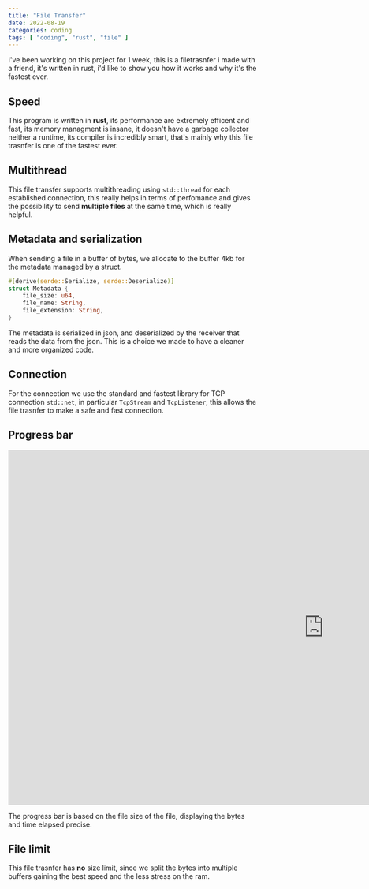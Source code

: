 ```yaml
---
title: "File Transfer"
date: 2022-08-19
categories: coding 
tags: [ "coding", "rust", "file" ]
---
```


I've been working on this project for 1 week, this is a filetrasnfer i made with a friend, it's written in rust, i'd like to show you how it works and why it's the fastest ever.

## Speed

This program is written in **rust**, its performance are extremely efficent and fast, its memory managment is insane, it doesn't have a garbage collector neither a runtime,
its compiler is incredibly smart, that's mainly why this file trasnfer is one of the fastest ever.

## Multithread

This file transfer supports multithreading using `std::thread` for each established connection, this really helps in terms of perfomance and gives the possibility to send **multiple files** at the same time, which is really helpful.


## Metadata and serialization

When sending a file in a buffer of bytes, we allocate to the buffer 4kb for the metadata managed by a struct.

```rust
#[derive(serde::Serialize, serde::Deserialize)]  
struct Metadata {  
    file_size: u64,  
    file_name: String,  
    file_extension: String,  
}
```

The metadata is serialized in json, and deserialized by the receiver that reads the data from the json. This is a choice we made to have a cleaner and more organized code.

## Connection

For the connection we use the standard and fastest library for TCP connection `std::net`, in particular `TcpStream` and `TcpListener`,
this allows the file trasnfer to make a safe and fast connection.

## Progress bar

<iframe width="1280" height="720" src="https://www.youtube.com/embed/v4_hRdEC7Fo" title="preview" frameborder="0" allow="accelerometer; autoplay; clipboard-write; encrypted-media; gyroscope; picture-in-picture" allowfullscreen></iframe>

The progress bar is based on the file size of the file, displaying the bytes and time elapsed precise.

## File limit

This file trasnfer has **no** size limit, since we split the bytes into multiple buffers gaining the best speed and the less stress on the ram.
